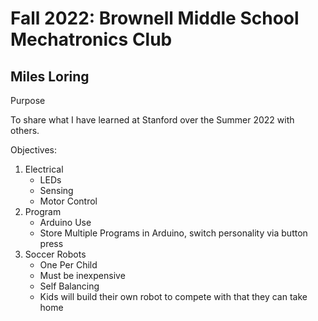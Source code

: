 <h1>Fall 2022: Brownell Middle School Mechatronics Club</h1>

<h2>Miles Loring</h2>


<p>Purpose</p>

<p>To share what I have learned at Stanford over the Summer 2022 with others.</p>

<p>Objectives:</p>

<ol>
    <li>Electrical <ul>
        <li>LEDs</li>
        <li>Sensing</li>
        <li>Motor Control</li>
    </ul></li>
    <li>Program <ul>
        <li>Arduino Use</li>
        <li>Store Multiple Programs in Arduino, switch personality via button press</li>
    </ul></li>
    <li>Soccer Robots <ul>
        <li>One Per Child</li>
        <li>Must be inexpensive</li>
        <li>Self Balancing</li>
        <li>Kids will build their own robot to compete with that they can take home</li>
    </ul></li>
</ol>